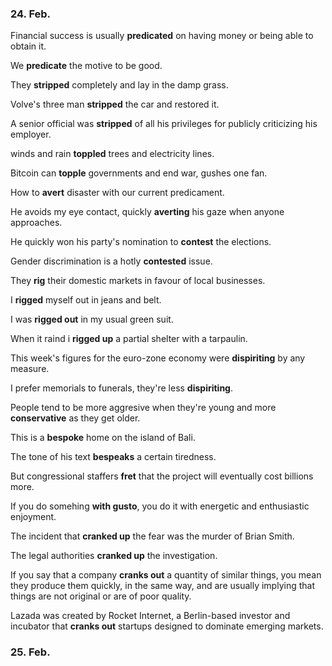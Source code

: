 ### 24. Feb.

Financial success is usually **predicated** on having money or being able to obtain it.

We **predicate** the motive to be good.

They **stripped** completely and lay in the damp grass.

Volve's three man **stripped** the car and restored it.

A senior official was **stripped** of all his privileges for publicly criticizing his employer.

winds and rain **toppled** trees and electricity lines.

Bitcoin can **topple** governments and end war, gushes one fan.

How to **avert** disaster with our current predicament.

He avoids my eye contact, quickly **averting** his gaze when anyone approaches.

He quickly won his party's nomination to **contest** the elections. 

Gender discrimination is a hotly **contested** issue.

They **rig** their domestic markets in favour of local businesses.

I **rigged** myself out in jeans and belt.

I was **rigged out** in my usual green suit.

When it raind i **rigged up** a partial shelter with a tarpaulin.

This week's figures for the euro-zone economy were **dispiriting** by any measure.

I prefer memorials to funerals, they're less **dispiriting**.

People tend to be more aggresive when they're young and more **conservative** as they get older.

This is a **bespoke** home on the island of Bali.

The tone of his text **bespeaks** a certain tiredness.

But congressional staffers **fret** that the project will eventually cost billions more.

If you do somehing **with gusto**, you do it with energetic and enthusiastic enjoyment.

The incident that **cranked up** the fear was the murder of Brian Smith.

The legal authorities **cranked up** the investigation.

If you say that a company **cranks out** a quantity of similar things, you mean they produce them quickly, in the same way, and are usually implying that things are not original or are of poor quality.

Lazada was created by Rocket Internet, a Berlin-based investor and incubator that **cranks out** startups designed to dominate emerging markets.





### 25. Feb.





